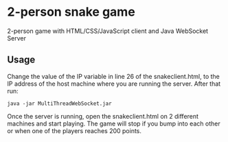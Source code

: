 # 2-person snake game
2-person game with HTML/CSS/JavaScript client and Java WebSocket Server



## Usage

Change the value of the IP variable in line 26 of the snakeclient.html, to the IP address of the host machine where you are running the server. After that run:

```
java -jar MultiThreadWebSocket.jar
```
Once the server is running, open the snakeclient.html on 2 different machines and start playing. The game will stop if you bump into each other or when one of the players reaches 200 points.
